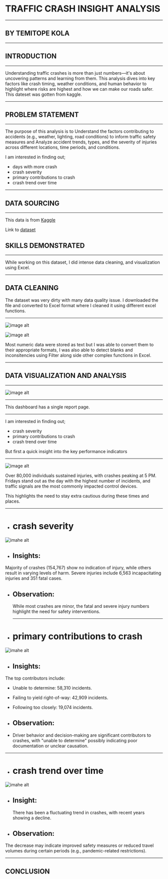 # TRAFFIC CRASH INSIGHT ANALYSIS
___
## BY TEMITOPE KOLA

___

## INTRODUCTION
___
Understanding traffic crashes is more than just numbers—it's about uncovering patterns and learning from them. This analysis dives into key factors like crash timing, weather conditions, and human behavior to highlight where risks are highest and how we can make our roads safer. This dateset was gotten from kaggle.

____

## PROBLEM STATEMENT

____
The purpose of this analysis is to Understand the factors contributing to accidents (e.g., weather, lighting, road conditions) to inform traffic safety measures and Analyze accident trends, types, and the severity of injuries across different locations, time periods, and conditions.

I am interested in finding out;
* days with more crash
*  crash severity
*  primary contributions to crash
*  crash trend over time

___
## DATA SOURCING

___

This data is from [Kaggle](https://www.kaggle.com)

Link to [dataset](https://www.kaggle.com/datasets/oktayrdeki/traffic-accidents/data)

## SKILLS DEMONSTRATED
___

While working on this dataset, I did intense data cleaning, and visualization using Excel.

___
## DATA CLEANING

The dataset was very dirty with many data quality issue. I downloaded the file and converted to Excel format where I cleaned it using different excel functions.
___

![image alt](https://github.com/Temitope-Kola/TRAFFIC-CRASH-/blob/main/IMAGESS/dirtdata.png?raw=true)

![image alt](https://github.com/Temitope-Kola/TRAFFIC-CRASH-/blob/main/IMAGESS/CLEANED%20DATA.png?raw=true)

Most numeric data were stored as text but I was able to convert them to their appropriate formats, I was also able to detect  blanks and inconsitencies using Filter along side other complex functions in Excel.

___

## DATA VISUALIZATION AND ANALYSIS

___

![image alt](https://github.com/Temitope-Kola/TRAFFIC-CRASH-/blob/main/IMAGESS/main%20traffic%20analysis%20dashboard.png?raw=true)
___

This dashboard has a single report page.

___

I am interested in finding out;
*  crash severity
*  primary contributions to crash
*  crash trend over time

  But first a quick insight into the key performance indicators

___
![image alt](https://github.com/Temitope-Kola/TRAFFIC-CRASH-/blob/main/IMAGESS/KPIS.png?raw=true)

 Over 80,000 individuals sustained injuries, with crashes peaking at 5 PM. Fridays stand out as the day with the highest number of incidents, and traffic signals are the most commonly impacted control devices.

 This highlights the need to stay extra cautious during these times and places.

 ___

*  # crash severity

![imahe alt](https://github.com/Temitope-Kola/TRAFFIC-CRASH-/blob/main/IMAGESS/CRASH_SEVERITY.png?raw=true)

* ## Insights:
Majority of crashes (154,767) show no indication of injury, while others result in varying levels of harm.
Severe injuries include 6,563 incapacitating injuries and 351 fatal cases.

* ## Observation:
  While most crashes are minor, the fatal and severe injury numbers highlight the need for safety interventions.

  ___

* # primary contributions to crash

![imahe alt](https://github.com/Temitope-Kola/TRAFFIC-CRASH-/blob/main/IMAGESS/PRIM%20CONTRI.%20CAUSE.png?raw=true)

* ## Insights:
The top contributors include:
* Unable to determine: 58,310 incidents.
* Failing to yield right-of-way: 42,909 incidents.
* Following too closely: 19,074 incidents.

  
* ## Observation:
* Driver behavior and decision-making are significant contributors to crashes, with "unable to determine" possibly indicating poor documentation or unclear causation.


___

*  # crash trend over time

![imahe alt](https://github.com/Temitope-Kola/TRAFFIC-CRASH-/blob/main/IMAGESS/CRASHTREND%20OVERTIME.png?raw=true)

* ## Insight:
  There has been a fluctuating trend in crashes, with recent years showing a decline.

  
* ## Observation:
 The decrease may indicate improved safety measures or reduced travel volumes during certain periods (e.g., pandemic-related restrictions).
___

## CONCLUSION

